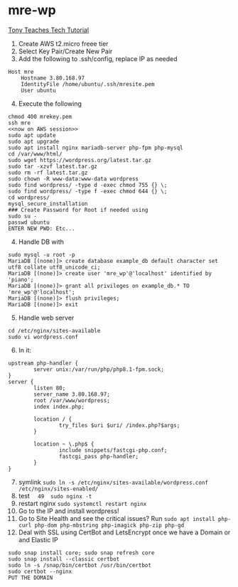 # mre-wp

[Tony Teaches Tech Tutorial](https://www.youtube.com/watch?v=_nU4OrQ68Us&ab_channel=TonyTeachesTech)

1. Create AWS t2.micro freee tier
2. Select Key Pair/Create New Pair
3. Add the following to .ssh/config, replace IP as needed

```
Host mre
	Hostname 3.80.168.97
	IdentityFile /home/ubuntu/.ssh/mresite.pem
	User ubuntu
```
4. Execute the following
```
chmod 400 mrekey.pem
ssh mre
<<now on AWS session>>
sudo apt update
sudo apt upgrade
sudo apt install nginx mariadb-server php-fpm php-mysql
cd /var/www/html/
sudo wget https://wordpress.org/latest.tar.gz
sudo tar -xzvf latest.tar.gz 
sudo rm -rf latest.tar.gz 
sudo chown -R www-data:www-data wordpress
sudo find wordpress/ -type d -exec chmod 755 {} \;
sudo find wordpress/ -type f -exec chmod 644 {} \;
cd wordpress/
mysql_secure_installation
### Create Password for Root if needed using
sudo su -
passwd ubuntu
ENTER NEW PWD: Etc...
```
4. Handle DB with
```
sudo mysql -u root -p
MariaDB [(none)]> create database example_db default character set utf8 collate utf8_unicode_ci;
MariaDB [(none)]> create user 'mre_wp'@'localhost' identified by 'piano';
MariaDB [(none)]> grant all privileges on example_db.* TO 'mre_wp'@'localhost';
MariaDB [(none)]> flush privileges;
MariaDB [(none)]> exit
```
5. Handle web server
```
cd /etc/nginx/sites-available
sudo vi wordpress.conf
```
6. In it:
```
upstream php-handler {
        server unix:/var/run/php/php8.1-fpm.sock;
}
server {
        listen 80;
        server_name 3.80.168.97;
        root /var/www/wordpress;
        index index.php;

        location / {
                try_files $uri $uri/ /index.php?$args;
        }

        location ~ \.php$ {
                include snippets/fastcgi-php.conf;
                fastcgi_pass php-handler;
        }
}

```
7. symlink `sudo ln -s /etc/nginx/sites-available/wordpress.conf /etc/nginx/sites-enabled/`
8. test `  49  sudo nginx -t`
9. restart nginx `sudo systemctl restart nginx`
10. Go to the IP and install wordpress!
11. Go to Site Health and see the critical issues? Run `sudo apt install php-curl php-dom php-mbstring php-imagick php-zip php-gd`
12. Deal with SSL using CertBot and LetsEncrypt once we have a Domain or and Elastic IP
```
sudo snap install core; sudo snap refresh core
sudo snap install --classic certbot
sudo ln -s /snap/bin/certbot /usr/bin/certbot
sudo certbot --nginx
PUT THE DOMAIN
```
